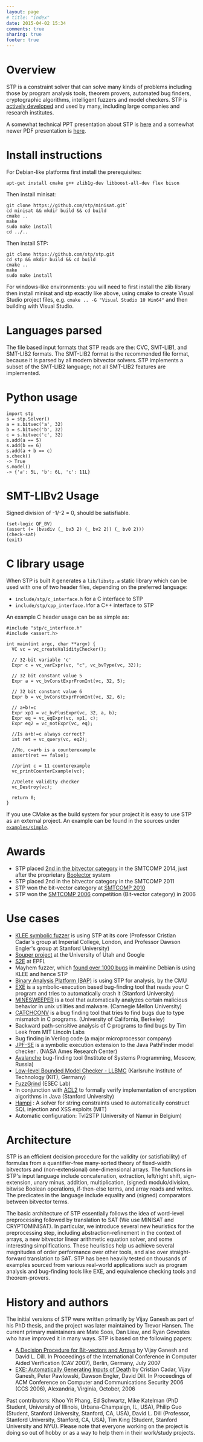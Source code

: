 ```yaml
---
layout: page
# title: "index"
date: 2015-04-02 15:34
comments: true
sharing: true
footer: true
---
```



Overview
=============
STP is a constraint solver that can solve many kinds of problems including those by program analysis tools, theorem provers, automated bug finders, cryptographic algorithms, intelligent fuzzers and model checkers.  STP is <a href="https://github.com/stp/stp">actively developed</a> and used by many, including large companies and research institutes.

A somewhat technical PPT presentation about STP is <a href="/images/STP_old_talk.ppt">here</a> and a somewhat newer PDF presentation is <a href="/images/MIT-vijayganesh-stp-talk.pdf">here</a>.

<!--The input to STP are formulas over the theory of bit-vectors and arrays. This theory captures most expressions from languages like C,C++,Java, Verilog etc. STP can tell if the input formula is satisfiable or not and if is, then it can also generate a variable assignment to satisfy the input formula.-->

Install instructions
=============

For Debian-like platforms first install the prerequisites: 
```
apt-get install cmake g++ zlib1g-dev libboost-all-dev flex bison
```

Then install minisat:
```
git clone https://github.com/stp/minisat.git`
cd minisat && mkdir build && cd build
cmake ..
make
sudo make install
cd ../..
```

Then install STP:
```
git clone https://github.com/stp/stp.git
cd stp && mkdir build && cd build
cmake ..
make
sudo make install
```


For windows-like environments: you will need to first install the zlib library then install minisat and stp exactly like above, using cmake to create Visual Studio project files, e.g. `cmake .. -G "Visual Studio 10 Win64"` and then building with Visual Studio.

Languages parsed
=============
The file based input formats that STP reads are the: CVC, SMT-LIB1, and SMT-LIB2 formats. The SMT-LIB2 format is the recommended file format, because it is parsed by all modern bitvector solvers. STP implements a subset of the SMT-LIB2 language; not all SMT-LIB2 features are implemented.


Python usage
=============

```
import stp
s = stp.Solver()
a = s.bitvec('a', 32)
b = s.bitvec('b', 32)
c = s.bitvec('c', 32)
s.add(a == 5)
s.add(b == 6)
s.add(a + b == c)
s.check()
-> True
s.model()
-> {'a': 5L, 'b': 6L, 'c': 11L}
```

SMT-LIBv2 Usage
=============
Signed division of -1/-2 =  0, should be satisfiable.

```
(set-logic QF_BV)
(assert (= (bvsdiv (_ bv3 2) (_ bv2 2)) (_ bv0 2)))
(check-sat)
(exit)
```


C library usage
=============

When STP is built it generates a ``lib/libstp.a`` static library which can be used with one of two header files, depending on the preferred language:

- ``include/stp/c_interface.h`` for a C interface to STP
- ``include/stp/cpp_interface.h``for a C++ interface to STP

An example C header usage can be as simple as:

```
#include "stp/c_interface.h"
#include <assert.h>

int main(int argc, char **argv) {
  VC vc = vc_createValidityChecker();

  // 32-bit variable 'c'
  Expr c = vc_varExpr(vc, "c", vc_bvType(vc, 32));

  // 32 bit constant value 5
  Expr a = vc_bvConstExprFromInt(vc, 32, 5);

  // 32 bit constant value 6
  Expr b = vc_bvConstExprFromInt(vc, 32, 6);

  // a+b!=c
  Expr xp1 = vc_bvPlusExpr(vc, 32, a, b);
  Expr eq = vc_eqExpr(vc, xp1, c);
  Expr eq2 = vc_notExpr(vc, eq);

  //Is a+b!=c always correct?
  int ret = vc_query(vc, eq2);

  //No, c=a+b is a counterexample
  assert(ret == false);

  //print c = 11 counterexample
  vc_printCounterExample(vc);

  //Delete validity checker
  vc_Destroy(vc);

  return 0;
}
```

If you use CMake as the build system for your project it is easy to use STP as an external project. An example can be found in the sources under [``examples/simple``](https://github.com/stp/stp/tree/master/examples/simple).

Awards
=============
* STP placed <a href="http://www.msoos.org/2014/06/smt-competition14-and-stp/">2nd in the bitvector category</a> in the SMTCOMP 2014, just after the proprietary <a href="http://fmv.jku.at/boolector/">Boolector</a> system
* STP placed 2nd in the bitvector category in the SMTCOMP 2011
* STP won the bit-vector category at <a href="http://www.smtcomp.org/2010/">SMTCOMP 2010</a>
* STP won the <a href="https://www.cs.upc.edu/~oliveras/espai/papers/JAR-smtcomp.pdf">SMTCOMP 2006</a> competition (Bit-vector category) in 2006

Use cases
=============


* <a href="http://klee.github.io/">KLEE symbolic fuzzer</a> is using STP at its core (Professor Cristian Cadar's group at Imperial College, London, and Professor Dawson Engler's group at Stanford University)
* <a href="https://github.com/google/souper">Souper project</a> at the University of Utah and Google
* <a href="http://s2e.epfl.ch/">S2E</a> at EPFL
* Mayhem fuzzer, which <a href="http://lwn.net/Articles/557055/">found over 1000 bugs</a> in mainline Debian is using KLEE and hence STP
* <a href="http://bap.ece.cmu.edu/">Binary Analysis Platform (BAP)</a> is using STP for analysis, by the CMU
* <a href="http://people.csail.mit.edu/vganesh/STP_files/exe.pdf">EXE</a> is a symbolic-execution based bug-finding tool that reads your C program and tries to automatically crash it (Stanford University)
* <a href="http://users.ece.cmu.edu/~dawnsong/">MINESWEEPER</a>  is a tool that automatically analyzes certain malicious behavior in unix utilities and malware.  (Carnegie Mellon University)
* <a href="http://sourceforge.net/projects/catchconv/">CATCHCONV</a> is a bug finding tool that tries to find bugs due to type mismatch in C programs. (University of California, Berkeley)
* Backward path-sensitive analysis of C programs to find bugs by Tim Leek from MIT Lincoln Labs
* Bug finding in Verilog code (a major microprocessor company)
* <a href="http://ase.arc.nasa.gov/people/pcorina/papers/jpfseTACAS07.pdf">JPF-SE</a> is a symbolic execution extension to the Java PathFinder model checker . (NASA Ames Research Center)
* <a href="http://code.google.com/p/avalanche/">Avalanche</a> bug-finding tool (Institute of Systems Programming, Moscow, Russia)
* <a href="http://llbmc.org/">Low-level Bounded Model Checker - LLBMC</a> (Karlsruhe Institute of Technology (KIT), Germany)
* <a href="http://esec-lab.sogeti.com/pages/Fuzzgrind">FuzzGrind</a>  (ESEC Lab)
* In conjunction with <a href="http://www.cs.utexas.edu/users/moore/acl2/">ACL2</a> to formally verify implementation of encryption algorithms in Java (Stanford University)
* <a href="http://people.csail.mit.edu/akiezun/hampi/">Hampi</a> : A solver for string constraints used to automatically construct SQL injection and XSS exploits (MIT)
* Automatic configuration: Tvl2STP (University of Namur in Belgium)


Architecture
=============

STP is an efficient decision procedure for the validity (or satisfiability) of formulas from a quantifier-free many-sorted theory of fixed-width bitvectors and (non-extensional) one-dimensional arrays. The functions in STP's input language include concatenation, extraction, left/right shift, sign-extension, unary minus, addition, multiplication, (signed) modulo/division, bitwise Boolean operations, if-then-else terms, and array reads and writes. The predicates in the language include equality and (signed) comparators between bitvector terms.

The basic architecture of STP essentially follows the idea of word-level preprocessing followed by translation to SAT (We use MINISAT and CRYPTOMINISAT). In particular, we introduce several new heuristics for the preprocessing step, including abstraction-refinement in the context of arrays, a new bitvector linear arithmetic equation solver, and some interesting simplifications. These heuristics help us achieve several magnitudes of order performance over other tools, and also over straight-forward translation to SAT. STP has been heavily tested on thousands of examples sourced from various real-world applications such as program analysis and bug-finding tools like EXE, and equivalence checking tools and theorem-provers.

History and authors
=============

The initial versions of STP were written primarily by Vijay Ganesh as part of his PhD thesis, and the project was later maintained by Trevor Hansen. The current primary maintainers are Mate Soos, Dan Liew, and Ryan Govostes who have improved it in many ways. STP is based on the following papers:

* <a href="https://ece.uwaterloo.ca/~vganesh/Publications_files/vg2007-STP-CAV.pdf">A Decision Procedure for Bit-vectors and Arrays</a> by Vijay Ganesh and David L. Dill. In Proceedings of the International Conference in Computer Aided Verification (CAV 2007), Berlin, Germany, July 2007
* <a href="https://ece.uwaterloo.ca/~vganesh/Publications_files/vg2006-EXE-CCS.pdf">EXE: Automatically Generating Inputs of Death</a> by Cristian Cadar, Vijay Ganesh, Peter Pawlowski, Dawson Engler, David Dill. In Proceedings of ACM Conference on Computer and Communications Security 2006 (CCS 2006), Alexandria, Virginia, October, 2006

Past contributors: Khoo Yit Phang, Ed Schwartz, Mike Katelman (PhD Student, University of Illinois, Urbana-Champaign, IL, USA), Philip Guo (Student, Stanford University, Stanford, CA, USA), David L. Dill (Professor, Stanford University, Stanford, CA, USA), Tim King (Student, Stanford University and NYU). Please note that everyone working on the project is doing so out of hobby or as a way to help them in their work/study projects.

